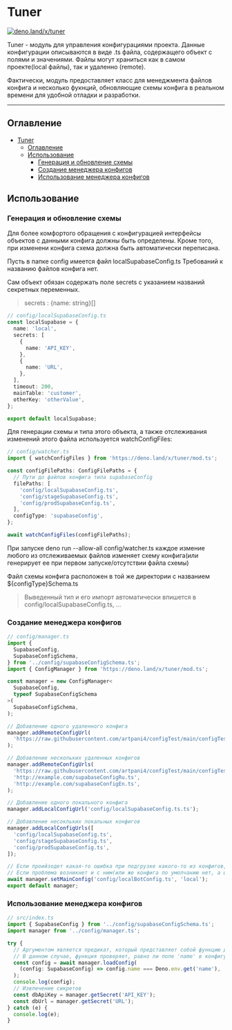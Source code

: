 # Tuner

[![deno.land/x/tuner](https://shield.deno.dev/x/tuner)](https://deno.land/x/tuner)

Tuner - модуль для управления конфигурациями проекта.
Данные конфигурации описываются в виде .ts файла, содержащего объект с полями и значениями.
Файлы могут храниться как в самом проекте(local файлы), так и удаленно (remote).

Фактически, модуль предоставляет класс для менеджмента файлов конфига и несколько фукнций, обновляющие схемы конфига в реальном времени для удобной отладки и разработки.

---

## Оглавление

- [Tuner](#tuner)
  - [Оглавление](#оглавление)
  - [Использование](#использование)
    - [Генерация и обновление схемы](#генерация-и-обновление-схемы)
    - [Создание менеджера конфигов](#создание-менеджера-конфигов)
    - [Использование менеджера конфигов](#использование-менеджера-конфигов)

## Использование

### Генерация и обновление схемы

Для более комфортого обращения с конфигурацией интерфейсы объектов с данными конфига должны быть определены. Кроме того, при изменени конфига схема должна быть автоматически переписана.

Пусть в папке config имеется файл localSupabaseConfig.ts
Требований к названию файлов конфига нет.

Сам объект обязан содержать поле secrets с указанием названий секретных переменных.

> secrets : {name: string}[]

```ts
// config/localSupabaseConfig.ts
const localSupabase = {
  name: 'local',
  secrets: [
    {
      name: 'API_KEY',
    },
    {
      name: 'URL',
    },
  ],
  timeout: 200,
  mainTable: 'customer',
  otherKey: 'otherValue',
};

export default localSupabase;
```

Для генерации схемы и типа этого объекта, а также отслеживания изменений этого файла используется watchConfigFiles:

```ts
// config/watcher.ts
import { watchConfigFiles } from 'https://deno.land/x/tuner/mod.ts';

const configFilePaths: ConfigFilePaths = {
  // Пути до файлов конфига типа supabaseConfig
  filePaths: [
    'config/localSupabaseConfig.ts',
    'config/stageSupabaseConfig.ts',
    'config/prodSupabaseConfig.ts',
  ],
  configType: 'supabaseConfig',
};

await watchConfigFiles(configFilePaths);
```

При запуске deno run --allow-all config/watcher.ts каждое измение любого из отслеживаемых файлов изменяет схему конфига(или генерирует ее при первом запуске/отсутствии файла схемы)

Файл схемы конфига расположен в той же директории с названием ${configType}Schema.ts

> Выведенный тип и его импорт автоматически впишется в config/localSupabaseConfig.ts, ...

### Создание менеджера конфигов

```ts
// config/manager.ts
import {
  SupabaseConfig,
  SupabaseConfigSchema,
} from '../config/supabaseConfigSchema.ts';
import { ConfigManager } from 'https://deno.land/x/tuner/mod.ts';

const manager = new ConfigManager<
  SupabaseConfig,
  typeof SupabaseConfigSchema
>(
  SupabaseConfigSchema,
);

// Добавление одного удаленного конфига
manager.addRemoteConfigUrl(
  'https://raw.githubusercontent.com/artpani4/configTest/main/configTest.ts',
);

// Добавление нескольких удаленных конфигов
manager.addRemoteConfigUrls(
  'https://raw.githubusercontent.com/artpani4/configTest/main/configTest.ts',
  'http://example.com/supabaseConfigRu.ts',
  'http://example.com/supabaseConfigEn.ts',
);

// Добавление одного локального конфига
manager.addLocalConfigUrl('config/localSupabaseConfig.ts.ts');

// Добавление несокльких локальных конфигов
manager.addLocalConfigUrls([
  'config/localSupabaseConfig.ts',
  'config/stageSupabaseConfig.ts',
  'config/prodSupabaseConfig.ts',
]);

// Если проийзодет какая-то ошибка при подгрузке какого-то из конфигов, то данный конфиг загрузится по умолчанию
// Если проблема возникнет и с ним(или же конфига по умолчанию нет, а целевой конфиг недоступен) сработать исключение.
await manager.setMainConfig('config/localBotConfig.ts', 'local');
export default manager;
```

### Использование менеджера конфигов

```ts
// src/index.ts
import { SupabaseConfig } from '../config/supabaseConfigSchema.ts';
import manager from '../config/manager.ts';

try {
  // Аргументом является предикат, который представляет собой функцию для фильтрации конфигов.
  // В данном случае, функция проверяет, равно ли поле 'name' в конфигурации значению,  полученному из переменной окружения 'name'.
  const config = await manager.loadConfig(
    (config: SupabaseConfig) => config.name === Deno.env.get('name'),
  );
  console.log(config);
  // Извлечение сикретов
  const dbApiKey = manager.getSecret('API_KEY');
  const dbUrl = manager.getSecret('URL');
} catch (e) {
  console.log(e);
}
```

